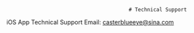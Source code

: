                                             # Technical Support

iOS  App Technical Support
Email:  casterblueeye@sina.com 
